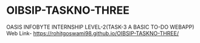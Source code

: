 # OIBSIP-TASKNO-THREE
OASIS INFOBYTE INTERNSHIP LEVEL-2(TASK-3 A BASIC TO-DO WEBAPP)
Web Link- https://rohitgoswami98.github.io/OIBSIP-TASKNO-THREE/
